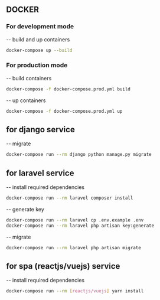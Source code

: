 ## DOCKER

### For development mode

-- build and up containers

```bash
docker-compose up --build
```

### For production mode

-- build containers

```bash
docker-compose -f docker-compose.prod.yml build
```

-- up containers

```bash
docker-compose -f docker-compose.prod.yml up
```

## for django service

-- migrate

```bash
docker-compose run --rm django python manage.py migrate
```

## for laravel service

-- install required dependencies

```bash
docker-compose run --rm laravel composer install
```

-- generate key

```bash
docker-compose run --rm laravel cp .env.example .env
docker-compose run --rm laravel php artisan key:generate
```

-- migrate

```bash
docker-compose run --rm laravel php artisan migrate
```

## for spa (reactjs/vuejs) service

-- install required dependencies

```bash
docker-compose run --rm [reactjs/vuejs] yarn install
```
